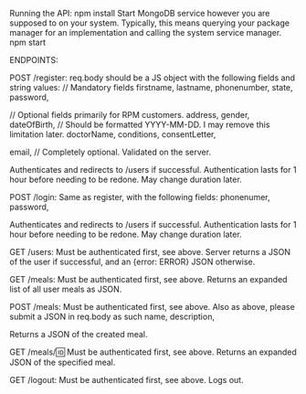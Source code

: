 Running the API:
npm install
Start MongoDB service however you are supposed to on your system.
Typically, this means querying your package manager for an implementation and calling the system service manager.
npm start

ENDPOINTS:



POST /register:
req.body should be a JS object with the following fields and string values:
  // Mandatory fields
  firstname,
  lastname,
  phonenumber,
  state,
  password,

  // Optional fields primarily for RPM customers.
  address,
  gender,
  dateOfBirth, // Should be formatted YYYY-MM-DD. I may remove this limitation later.
  doctorName,
  conditions,
  consentLetter,

  email, // Completely optional. Validated on the server.

Authenticates and redirects to /users if successful.
Authentication lasts for 1 hour before needing to be redone. May change duration later.



POST /login:
Same as register, with the following fields:
  phonenumer,
  password,

Authenticates and redirects to /users if successful.
Authentication lasts for 1 hour before needing to be redone. May change duration later.



GET /users:
Must be authenticated first, see above.
Server returns a JSON of the user if successful, and an {error: ERROR} JSON otherwise.



GET /meals:
Must be authenticated first, see above.
Returns an expanded list of all user meals as JSON.



POST /meals:
Must be authenticated first, see above.
Also as above, please submit a JSON in req.body as such
  name,
  description,

Returns a JSON of the created meal.



GET /meals/:id:
Must be authenticated first, see above.
Returns an expanded JSON of the specified meal.



GET /logout:
Must be authenticated first, see above.
Logs out.

